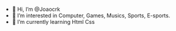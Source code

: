 - 👋 Hi, I’m @Joaocrk
- 👀 I’m interested in Computer, Games, Musics, Sports, E-sports.
- 🌱 I’m currently learning Html Css
